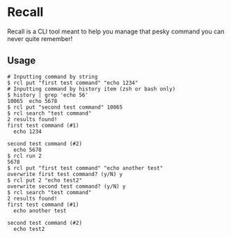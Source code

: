 # Recall

Recall is a CLI tool meant to help you manage that pesky command you can never quite remember!

## Usage

```
# Inputting command by string
$ rcl put "first test command" "echo 1234"
# Inputting command by history item (zsh or bash only)
$ history | grep 'echo 56'
10065  echo 5678
$ rcl put "second test command" 10065
$ rcl search "test command"
2 results found!
first test command (#1)
  echo 1234

second test command (#2)
  echo 5678
$ rcl run 2
5678
$ rcl put "first test command" "echo another test"
overwrite first test command? (y/N) y
$ rcl put 2 "echo test2"
overwrite second test command? (y/N) y
$ rcl search "test command"
2 results found!
first test command (#1)
  echo another test

second test command (#2)
  echo test2
```